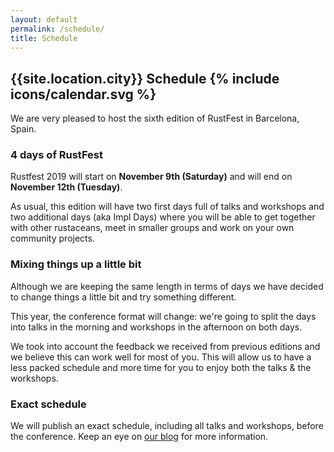 ```yaml
---
layout: default
permalink: /schedule/
title: Schedule
---
```


<div class="backdrop" style="background: url(/assets/barcelona-day.jpg) 50% 40%; background-repeat:no-repeat; padding: 0; margin-bottom: 1em;" >
  <div class="popout">
    <section>
      <h1>{{site.location.city}} Schedule {% include icons/calendar.svg %}</h1>
      <p>We are very pleased to host the sixth edition of RustFest in Barcelona, Spain.</p>
    </section>

  </div>
</div>

<section markdown="1">

### 4 days of RustFest

Rustfest 2019 will start on **November 9th (Saturday)** and will end on **November 12th (Tuesday)**.

As usual, this edition will have two first days full of talks and workshops and two additional days (aka Impl Days) where you will be able to get together with other rustaceans, meet in smaller groups and work on your own community projects.

### Mixing things up a little bit

Although we are keeping the same length in terms of days we have decided to change things a little bit and try something different.

This year, the conference format will change: we're going to split the days into talks in the morning and workshops in the afternoon on both days.

We took into account the feedback we received from previous editions and we believe this can work well for most of you.
This will allow us to have a less packed schedule and more time for you to enjoy both the talks & the workshops.

### Exact schedule

We will publish an exact schedule, including all talks and workshops, before the conference.
Keep an eye on [our blog](https://blog.rustfest.eu/) for more information.

</section>
